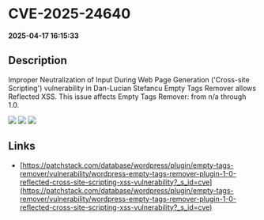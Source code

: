 # CVE-2025-24640

**2025-04-17 16:15:33**

## Description
Improper Neutralization of Input During Web Page Generation ('Cross-site Scripting') vulnerability in Dan-Lucian Stefancu Empty Tags Remover allows Reflected XSS. This issue affects Empty Tags Remover: from n/a through 1.0.

![](https://img.shields.io/static/v1?label=Score&message=7.1&color=red)
![](https://img.shields.io/static/v1?label=Severity&message=HIGH&color=red)
![](https://img.shields.io/static/v1?label=CWE&message=XSS&color=green)

## Links
- [https://patchstack.com/database/wordpress/plugin/empty-tags-remover/vulnerability/wordpress-empty-tags-remover-plugin-1-0-reflected-cross-site-scripting-xss-vulnerability?_s_id=cve](https://patchstack.com/database/wordpress/plugin/empty-tags-remover/vulnerability/wordpress-empty-tags-remover-plugin-1-0-reflected-cross-site-scripting-xss-vulnerability?_s_id=cve)
